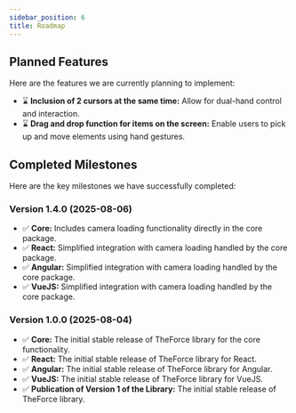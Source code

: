 ```yaml
---
sidebar_position: 6
title: Roadmap
---
```


## Planned Features

Here are the features we are currently planning to implement:

- ⌛ **Inclusion of 2 cursors at the same time:** Allow for dual-hand control and interaction.
- ⌛ **Drag and drop function for items on the screen:** Enable users to pick up and move elements using hand gestures.

## Completed Milestones

Here are the key milestones we have successfully completed:

### Version 1.4.0 (2025-08-06)

- ✅ **Core:** Includes camera loading functionality directly in the core package.
- ✅ **React:** Simplified integration with camera loading handled by the core package.
- ✅ **Angular:** Simplified integration with camera loading handled by the core package.
- ✅ **VueJS:** Simplified integration with camera loading handled by the core package.

### Version 1.0.0 (2025-08-04)

- ✅ **Core:** The initial stable release of TheForce library for the core functionality.
- ✅ **React:** The initial stable release of TheForce library for React.
- ✅ **Angular:** The initial stable release of TheForce library for Angular.
- ✅ **VueJS:** The initial stable release of TheForce library for VueJS.
- ✅ **Publication of Version 1 of the Library:** The initial stable release of TheForce library.
